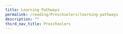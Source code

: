 ```yaml
---
title: Learning Pathways
permalink: /reading/Preschoolers/learning-pathways
description: ""
third_nav_title: Preschoolers
---
```


